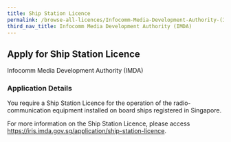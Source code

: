 ```yaml
---
title: Ship Station Licence
permalink: /browse-all-licences/Infocomm-Media-Development-Authority-(IMDA)/Ship-Station-Licence
third_nav_title: Infocomm Media Development Authority (IMDA)
---
```


## Apply for Ship Station Licence

Infocomm Media Development Authority (IMDA)

<!-- {% include button.html text="Apply on GoBusiness Dashboard" src="https://dashboard.gobusiness.gov.sg/task-details/shipstation" type="primary" %} -->

<H3>Application Details</H3>

<p>You require a Ship Station Licence for the operation of the radio-communication equipment installed on board ships registered in Singapore.
</p>
For more information on the Ship Station Licence, please access <a href="https://iris.imda.gov.sg/application/ship-station-licence">https://iris.imda.gov.sg/application/ship-station-licence</a>.

